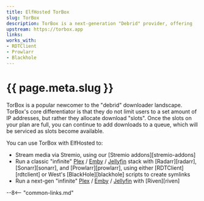 ```yaml
---
title: ElfHosted TorBox
slug: TorBox
description: TorBox is a next-generation "Debrid" provider, offering 
upstream: https://torbox.app
links:
works_with:
- RDTClient
- Prowlarr
- Blackhole
---
```


# {{ page.meta.slug }}

TorBox is a popular newcomer to the "debrid" downloader landscape. TorBox's core differentiator is that they do not limit users to a set amount of IP addresses, but rather they allocate download "slots". Once the slots on your plan are full, you can continue to add downloads to a queue, which will be serviced as slots become available.

You can use TorBox with ElfHosted to:

* Stream media via Stremio, using our [Stremio addons][stremio-addons]
* Run a classic "infinite" [Plex](/guides/media/stream-from-torbox-with-plex-radarr-sonarr-prowlarr/) / [Emby](/guides/media/stream-from-torbox-with-emby-radarr-sonarr-prowlarr) / [Jellyfin](/guides/media/stream-from-torbox-with-jellyfin-radarr-sonarr-prowlarr) stack with [Radarr][radarr], [Sonarr][sonarr], and [Prowlarr][prowlarr], using either [RDTClient][rdtclient] or West's [BlackHole][blackhole] scripts to create symlinks
* Run a next-gen "infinite" [Plex](/guides/media/docs/guides/media/stream-from-torbox-with-plex-riven/) / [Emby]((/guides/media/docs/guides/media/stream-from-torbox-with-emby-riven/)) / [Jellyfin]((/guides/media/docs/guides/media/stream-from-torbox-with-jellyfin-riven/)) with [Riven][riven]

--8<-- "common-links.md"